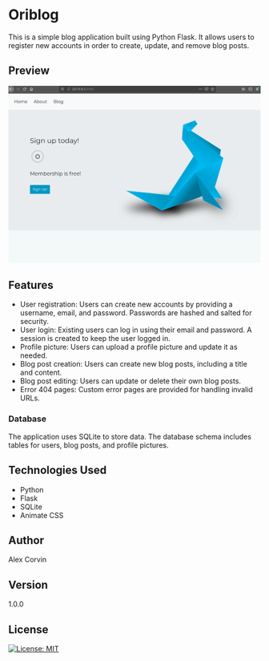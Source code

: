 # Oriblog

This is a simple blog application built using Python Flask. It allows users to register new accounts in order to create, update, and remove blog posts.

## Preview

![preview](preview-oriblog.gif?raw=true)

## Features

- User registration: Users can create new accounts by providing a username, email, and password. Passwords are hashed and salted for security.
- User login: Existing users can log in using their email and password. A session is created to keep the user logged in.
- Profile picture: Users can upload a profile picture and update it as needed.
- Blog post creation: Users can create new blog posts, including a title and content.
- Blog post editing: Users can update or delete their own blog posts.
- Error 404 pages: Custom error pages are provided for handling invalid URLs.

### Database

The application uses SQLite to store data. The database schema includes tables for users, blog posts, and profile pictures.

## Technologies Used

- Python
- Flask
- SQLite
- Animate CSS

## Author

Alex Corvin

## Version

1.0.0

## License

[![License: MIT](https://img.shields.io/badge/License-MIT-yellow.svg)](https://opensource.org/licenses/MIT)

